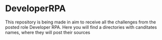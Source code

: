 # DeveloperRPA
This repository is being made in aim to receive all the challenges from the posted role Developer RPA. Here you will find a directories with canditates names, where they will post their sources
